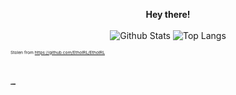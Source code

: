   
<p align="center">
	<b>Hey there!</b>
	<br><br>
	<img src="https://github-readme-stats.vercel.app/api?username=true-cc&bg_color=90,1f85e8,3636ff&title_color=fff&text_color=fff&icon_color=ccc&count_private=true&show_icons=true&hide_border=true" alt="Github Stats"/>
	<img src="https://github-readme-stats.vercel.app/api/top-langs/?username=true-cc&bg_color=80,1f85e8,3636ff&title_color=fff&text_color=fff&layout=compact&hide_border=true" alt="Top Langs"/>
</p>

<sup><sup><sup><sup>Stolen from https://github.com/EthoIRL/EthoIRL</sup></sup></sup></sup>

![snowflake icon](./test.svg)

<!--
Online names:
- Sms_Gamer_3808
- Sms_Gamer
- True_cc
- CreeperCanadian

IRL Name: Shoghi M. Simon

Pronouns: he/him/his

🔭 I’m currently working on my father's website.

🌱 I’m currently learning useful irl skills (as always) and more about JavaScript, Java, C#, and more!



**True-cc/True-cc** is a ✨ _special_ ✨ repository because its `README.md` (this file) appears on your GitHub profile.

Here are some ideas to get you started:

- 🔭 I’m currently working on ...
- 🌱 I’m currently learning ...
- 👯 I’m looking to collaborate on ...
- 🤔 I’m looking for help with ...
- 💬 Ask me about ...
- 📫 How to reach me: ...
- 😄 Pronouns: ...
- ⚡ Fun fact: ...
-->
